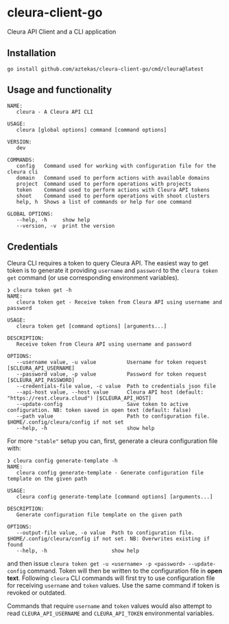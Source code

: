 # cleura-client-go

Cleura API Client and a CLI application

## Installation

```terminal
go install github.com/aztekas/cleura-client-go/cmd/cleura@latest
```

## Usage and functionality

```terminal
NAME:
   cleura - A Cleura API CLI

USAGE:
   cleura [global options] command [command options]

VERSION:
   dev

COMMANDS:
   config   Command used for working with configuration file for the cleura cli
   domain   Command used to perform actions with available domains
   project  Command used to perform operations with projects
   token    Command used to perform actions with Cleura API tokens
   shoot    Command used to perform operations with shoot clusters
   help, h  Shows a list of commands or help for one command

GLOBAL OPTIONS:
   --help, -h     show help
   --version, -v  print the version
```

## Credentials

Cleura CLI requires a token to query Cleura API. The easiest way to get token is to generate it providing `username` and `password` to the `cleura token get` command (or use corresponding environment variables).

```terminal
❯ cleura token get -h
NAME:
   cleura token get - Receive token from Cleura API using username and password

USAGE:
   cleura token get [command options] [arguments...]

DESCRIPTION:
   Receive token from Cleura API using username and password

OPTIONS:
   --username value, -u value          Username for token request [$CLEURA_API_USERNAME]
   --password value, -p value          Password for token request [$CLEURA_API_PASSWORD]
   --credentials-file value, -c value  Path to credentials json file
   --api-host value, --host value      Cleura API host (default: "https://rest.cleura.cloud") [$CLEURA_API_HOST]
   --update-config                     Save token to active configuration. NB: token saved in open text (default: false)
   --path value                        Path to configuration file. $HOME/.config/cleura/config if not set
   --help, -h                          show help
```

For more `"stable"` setup you can, first,  generate a cleura configuration file with:

```terminal
❯ cleura config generate-template -h
NAME:
   cleura config generate-template - Generate configuration file template on the given path

USAGE:
   cleura config generate-template [command options] [arguments...]

DESCRIPTION:
   Generate configuration file template on the given path

OPTIONS:
   --output-file value, -o value  Path to configuration file. $HOME/.config/cleura/config if not set. NB: Overwrites existing if found
   --help, -h                     show help
```

and then issue `cleura token get -u <username> -p <password> --update-config` command. Token will then be written to the configuration file in **open text**. Following `cleura` CLI commands will first try to use configuration file for receiving `username` and `token` values. Use the same command if token is revoked or outdated.

Commands that require `username` and `token` values would also attempt to read `CLEURA_API_USERNAME` and `CLEURA_API_TOKEN` environmental variables.
